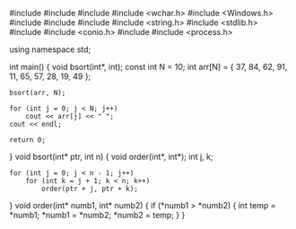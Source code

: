 #include <iostream>
#include <cstdlib>
#include <ctime>
#include <wchar.h>
#include <Windows.h>
#include <algorithm>
#include <vector>
#include <string>
#include <string.h>
#include <stdlib.h>
#include <cstring>
#include <conio.h>
#include <iomanip>
#include <process.h>



using namespace std;


int main()
{
    void bsort(int*, int);
    const int N = 10;
    int arr[N] = { 37, 84, 62, 91, 11, 65, 57, 28, 19, 49 };

    bsort(arr, N);

    for (int j = 0; j < N; j++)
        cout << arr[j] << " ";
    cout << endl;

    return 0;
}
void bsort(int* ptr, int n) {
    void order(int*, int*);
    int j, k;

    for (int j = 0; j < n - 1; j++)
        for (int k = j + 1; k < n; k++)
            order(ptr + j, ptr + k);
}
void order(int* numb1, int* numb2) {
    if (*numb1 > *numb2) {
        int temp = *numb1;
        *numb1 = *numb2;
        *numb2 = temp;
    }
}
